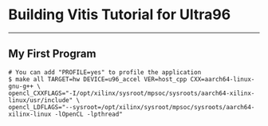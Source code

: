 # Building Vitis Tutorial for Ultra96

***

## My First Program

```shell-session
# You can add "PROFILE=yes" to profile the application
$ make all TARGET=hw DEVICE=u96_accel VER=host_cpp CXX=aarch64-linux-gnu-g++ \
opencl_CXXFLAGS="-I/opt/xilinx/sysroot/mpsoc/sysroots/aarch64-xilinx-linux/usr/include" \
opencl_LDFLAGS="--sysroot=/opt/xilinx/sysroot/mpsoc/sysroots/aarch64-xilinx-linux -lOpenCL -lpthread"
```
